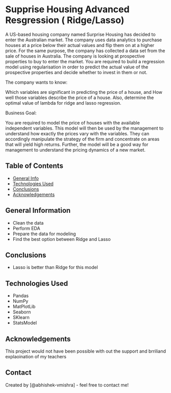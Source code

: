# Supprise Housing Advanced Resgression ( Ridge/Lasso)
A US-based housing company named Surprise Housing has decided to enter the Australian market. The company uses data analytics to purchase houses at a price below their actual values and flip them on at a higher price. For the same purpose, the company has collected a data set from the sale of houses in Australia. 
The company is looking at prospective properties to buy to enter the market. You are required to build a regression model using regularisation in order to predict the actual value of the prospective properties and decide whether to invest in them or not.


The company wants to know:

Which variables are significant in predicting the price of a house, and
How well those variables describe the price of a house.
Also, determine the optimal value of lambda for ridge and lasso regression.

 
Business Goal:

You are required to model the price of houses with the available independent variables. This model will then be used by the management to understand how exactly the prices vary with the variables. They can accordingly manipulate the strategy of the firm and concentrate on areas that will yield high returns. Further, the model will be a good way for management to understand the pricing dynamics of a new market.


## Table of Contents
* [General Info](#general-information)
* [Technologies Used](#technologies-used)
* [Conclusions](#conclusions)
* [Acknowledgements](#acknowledgements)

<!-- You can include any other section that is pertinent to your problem -->

## General Information
- Clean the data 
- Perform EDA
- Prepare the data for modeling
- Find the best option between Ridge and Lasso



## Conclusions
- Lasso is better than Ridge for this model



## Technologies Used
- Pandas
- NumPy
- MatPlotLib
- Seaborn
- SKlearn
- StatsModel

## Acknowledgements
This project would not have been possible with out the support and brriliand explaoination of my teachers

## Contact
Created by [@abhishek-vmishra] - feel free to contact me!
